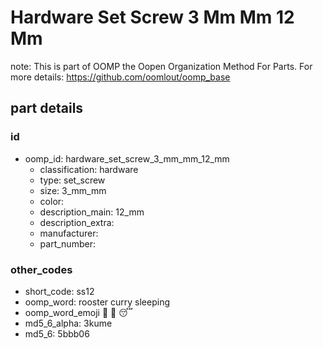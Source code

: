 # Hardware Set Screw 3 Mm Mm 12 Mm  

note: This is part of OOMP the Oopen Organization Method For Parts. For more details: https://github.com/oomlout/oomp_base

##  part details





### id
* oomp_id: hardware_set_screw_3_mm_mm_12_mm
  * classification: hardware
  * type: set_screw
  * size: 3_mm_mm
  * color: 
  * description_main: 12_mm
  * description_extra: 
  * manufacturer: 
  * part_number: 

### other_codes
* short_code: ss12
* oomp_word: rooster curry sleeping
* oomp_word_emoji :rooster: :curry: :sleeping:
* md5_6_alpha: 3kume
* md5_6: 5bbb06